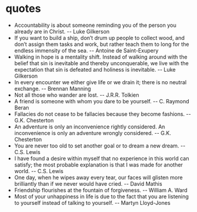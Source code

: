 # quotes

- Accountability is about someone reminding you of the person you already are in Christ. -- Luke Gilkerson  
- If you want to build a ship, don’t drum up people to collect wood, and don’t assign them tasks and work, but rather teach them to long for the endless immensity of the sea.  -- Antoine de Saint-Exupery
- Walking in hope is a mentality shift. Instead of walking around with the belief that sin is inevitable and thereby unconquerable, we live with the expectation that sin is defeated and holiness is inevitable. -- Luke Gilkerson
- In every encounter we either give life or we drain it; there is no neutral exchange. -- Brennan Manning
- Not all those who wander are lost. -- J.R.R. Tolkien
- A friend is someone with whom you dare to be yourself. -- C. Raymond Beran
- Fallacies do not cease to be fallacies because they become fashions. -- G.K. Chesterton
- An adventure is only an inconvenience rightly considered. An inconvenience is only an adventure wrongly considered. -- G.K. Chesterton
- You are never too old to set another goal or to dream a new dream. -- C.S. Lewis
- I have found a desire within myself that no experience in this world can satisfy; the most probable explanation is that I was made for another world. -- C.S. Lewis
- One day, when he wipes away every tear, our faces will glisten more brilliantly than if we never would have cried. -- David Mathis
- Friendship flourishes at the fountain of forgiveness. -- William A. Ward
- Most of your unhappiness in life is due to the fact that you are listening to yourself instead of talking to yourself. -- Martyn Lloyd-Jones
